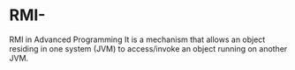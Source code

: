# RMI-
RMI in Advanced Programming
It is a mechanism that allows an object residing in one system (JVM) to access/invoke an object running on another JVM.
